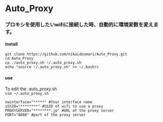 # Auto_Proxy  
### プロキシを使用したいwifiに接続した時、自動的に環境変数を変えます。  
  
#### install  
`git clone https://github.com/nikaidoumari/Auto_Proxy.git`  
`cd Auto_Proxy`  
`cp ./auto_proxy.sh ~/.auto_proxy.sh`  
`echo "source ~/.auto_proxy.sh" >> ~/.bashrc`  
#### use  
To edit the .auto_proxy.sh  
`vim ~/.auto_proxy.sh`  

```  
nwinterface="*****" #Your interface name  
sSSID="********" #SSID of wifi to use a proxy  
PROXYSERVER="********.jp" #URL of the proxy server  
PORT="8080" #port of the proxy server
```

